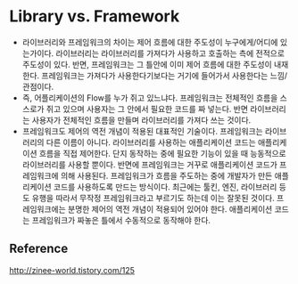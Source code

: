 # Library vs. Framework

* 라이브러리와 프레임워크의 차이는 제어 흐름에 대한 주도성이 누구에게/어디에 있는가이다. 라이브러리는 라이브러리를 가져다가 사용하고 호출하는 측에 전적으로 주도성이 있다. 반면, 프레임워크는 그 틀안에 이미 제어 흐름에 대한 주도성이 내재한다. 프레임워크는 가져다가 사용한다기보다는 거기에 들어가서 사용한다는 느낌/관점이다.
* 즉, 어플리케이션의 Flow를 누가 쥐고 있느냐다. 프레임워크는 전체적인 흐름을 스스로가 쥐고 있으며 사용자는 그 안에서 필요한 코드를 짜 넣는다. 반면 라이브러리는 사용자가 전체적인 흐름을 만들며 라이브러리를 가져다 쓰는 것이다.
* 프레임워크도 제어의 역전 개념이 적용된 대표적인 기술이다. 프레임워크는 라이브러리의 다른 이름이 아니다. 라이브러리를 사용하는 애플리케이션 코드는 애플리케이션 흐름을 직접 제어한다. 단지 동작하는 중에 필요한 기능이 있을 때 능동적으로 라이브러리를 사용할 뿐이다. 반면에 프레임워크는 거꾸로 애플리케이션 코드가 프레임워크에 의해 사용된다. 프레임워크가 흐름을 주도하는 중에 개발자가 만든 애플리케이션 코드를 사용하도록 만드는 방식이다. 최근에는 툴킨, 엔진, 라이브러리 등도 유행을 따라서 무작정 프레임워크라고 부르기도 하는데 이는 잘못된 것이다. 프레임워크에는 분명한 제어의 역전 개념이 적용되어 있어야 한다. 애플리케이션 코드는 프레임워크가 짜놓은 틀에서 수동적으로 동작해야 한다.

## Reference

http://zinee-world.tistory.com/125

